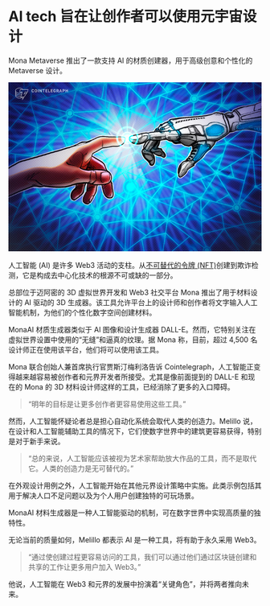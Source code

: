 # Al tech 旨在让创作者可以使用元宇宙设计




Mona Metaverse 推出了一款支持 AI 的材质创建器，用于高级创意和个性化的 Metaverse 设计。

![元节](72.jpg)



人工智能 (AI) 是许多 Web3 活动的支柱。从[不可替代的令牌 (NFT)](https://cointelegraph.com/nonfungible-tokens-for-beginners/what-are-nfts-and-why-are-they-revolutionizing-the-art-world)创建到欺诈检测，它是构成去中心化技术的根源不可或缺的一部分。 

总部位于迈阿密的 3D 虚拟世界开发和 Web3 社交平台 Mona 推出了用于材料设计的 AI 驱动的 3D 生成器。该工具允许平台上的设计师和创作者将文字输入人工智能机制，为他们的个性化数字空间创建材料。

MonaAI 材质生成器类似于 AI 图像和设计生成器 DALL-E。然而，它特别关注在虚拟世界设置中使用的“无缝”和逼真的纹理。据 Mona 称，目前，超过 4,500 名设计师正在使用该平台，他们将可以使用该工具。

Mona 联合创始人兼首席执行官贾斯汀梅利洛告诉 Cointelegraph，人工智能正变得越来越容易被创作者和元界开发者所接受。尤其是像前面提到的 DALL-E 和现在的 Mona 的 3D 材料设计师这样的工具，已经消除了更多的入口障碍。

> “明年的目标是让更多创作者更容易使用这些工具。”

然而，人工智能怀疑论者总是担心自动化系统会取代人类的创造力。Melillo 说，在设计和人工智能辅助工具的情况下，它们使数字世界中的建筑更容易获得，特别是对于新手来说。

> “总的来说，人工智能应该被视为艺术家帮助放大作品的工具，而不是取代它。人类的创造力是无可替代的。”

在外观设计用例之外，人工智能开始在其他元界设计策略中实施。此类示例包括其用于解决人口不足问题以及为个人用户创建独特的可玩场景。 

MonaAI 材料生成器是一种人工智能驱动的机制，可在数字世界中实现高质量的独特性。

无论当前的质量如何，Melillo 都表示 AI 是一种工具，将有助于永久采用 Web3。 

> “通过使创建过程更容易访问的工具，我们可以通过他们通过区块链创建和共享的工作让更多用户加入 Web3。”

他说，人工智能在 Web3 和元界的发展中扮演着“关键角色”，并将两者推向未来。
